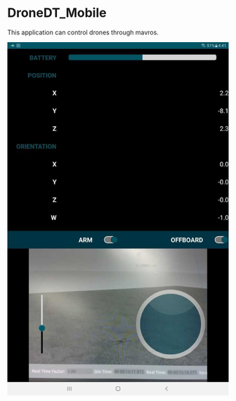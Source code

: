 # DroneDT_Mobile
This application can control drones through mavros.

![image](./img/mobile_control.jpg)
